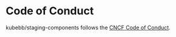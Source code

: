 # Code of Conduct

kubebb/staging-components follows the [CNCF Code of Conduct](https://github.com/cncf/foundation/blob/master/code-of-conduct.md).
